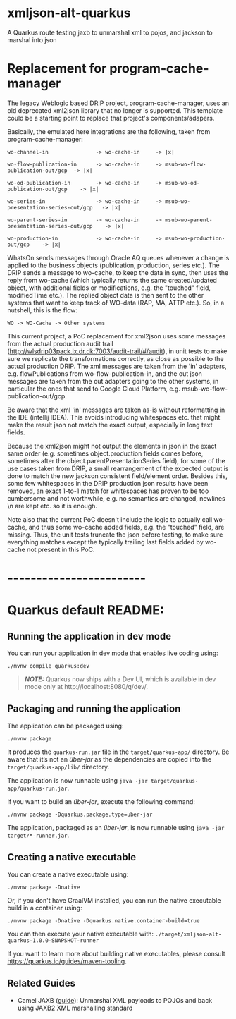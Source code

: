 # xmljson-alt-quarkus
A Quarkus route testing jaxb to unmarshal xml to pojos, and jackson to marshal into json

# Replacement for program-cache-manager
The legacy Weblogic based DRIP project, program-cache-manager, uses an old deprecated xml2json library that no longer is supported. This template could be a starting point to replace that project's components/adapers.

Basically, the emulated here integrations are the following, taken from program-cache-manager:
```
wo-channel-in               -> wo-cache-in     -> |x|

wo-flow-publication-in      -> wo-cache-in     -> msub-wo-flow-publication-out/gcp  -> |x|

wo-od-publication-in        -> wo-cache-in     -> msub-wo-od-publication-out/gcp    -> |x|

wo-series-in                -> wo-cache-in     -> msub-wo-presentation-series-out/gcp   -> |x|

wo-parent-series-in         -> wo-cache-in     -> msub-wo-parent-presentation-series-out/gcp    -> |x|

wo-production-in            -> wo-cache-in     -> msub-wo-production-out/gcp    -> |x|
```

WhatsOn sends messages through Oracle AQ queues whenever a change is applied to the business objects (publication, production, series etc.). The DRIP sends a message to wo-cache, to keep the data in sync, then uses the reply from wo-cache (which typically returns the same created/updated object, with additional fields or modifications, e.g. the "touched" field, modifiedTime etc.). The replied object data is then sent to the other systems that want to keep track of WO-data (RAP, MA, ATTP etc.).
So, in a nutshell, this is the flow:

```WO -> WO-Cache -> Other systems```

This current project, a PoC replacement for xml2json uses some messages from the actual production audit trail (http://wlsdrip03pack.lx.dr.dk:7003/audit-trail/#/audit), in unit tests to make sure we replicate the transformations correctly, as close as possible to the actual production DRIP.
The xml messages are taken from the 'in' adapters, e.g. flowPublications from wo-flow-publication-in, and the out json messages are taken from the out adapters going to the other systems, in particular the ones that send to Google Cloud Platform, e.g. msub-wo-flow-publication-out/gcp.

Be aware that the xml 'in' messages are taken as-is without reformatting in the IDE (intellij IDEA). This avoids introducing whitespaces etc. that might make the result json not match the exact output, especially in long text fields. 

Because the xml2json might not output the elements in json in the exact same order (e.g. sometimes object.production fields comes before, sometimes after the object.parentPresentationSeries field), for some of the use cases taken from DRIP, a small rearrangement of the expected output is done to match the new jackson consistent field/element order.
Besides this, some few whitespaces in the DRIP production json results have been removed, an exact 1-to-1 match for whitespaces has proven to be too cumbersome and not worthwhile, e.g. no semantics are changed, newlines \n are kept etc. so it is enough. 

Note also that the current PoC doesn't include the logic to actually call wo-cache, and thus some wo-cache added fields, e.g. the "touched" field, are missing. Thus, the unit tests truncate the json before testing, to make sure everything matches except the typically trailing last fields added by wo-cache not present in this PoC. 

# ------------------------
# Quarkus default README:
## Running the application in dev mode

You can run your application in dev mode that enables live coding using:
```shell script
./mvnw compile quarkus:dev
```

> **_NOTE:_**  Quarkus now ships with a Dev UI, which is available in dev mode only at http://localhost:8080/q/dev/.

## Packaging and running the application

The application can be packaged using:
```shell script
./mvnw package
```
It produces the `quarkus-run.jar` file in the `target/quarkus-app/` directory.
Be aware that it’s not an _über-jar_ as the dependencies are copied into the `target/quarkus-app/lib/` directory.

The application is now runnable using `java -jar target/quarkus-app/quarkus-run.jar`.

If you want to build an _über-jar_, execute the following command:
```shell script
./mvnw package -Dquarkus.package.type=uber-jar
```

The application, packaged as an _über-jar_, is now runnable using `java -jar target/*-runner.jar`.

## Creating a native executable

You can create a native executable using: 
```shell script
./mvnw package -Dnative
```

Or, if you don't have GraalVM installed, you can run the native executable build in a container using: 
```shell script
./mvnw package -Dnative -Dquarkus.native.container-build=true
```

You can then execute your native executable with: `./target/xmljson-alt-quarkus-1.0.0-SNAPSHOT-runner`

If you want to learn more about building native executables, please consult https://quarkus.io/guides/maven-tooling.

## Related Guides

- Camel JAXB ([guide](https://camel.apache.org/camel-quarkus/latest/reference/extensions/jaxb.html)): Unmarshal XML payloads to POJOs and back using JAXB2 XML marshalling standard
